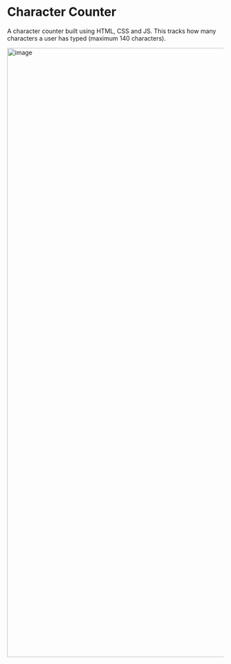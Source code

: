 # Character Counter

A character counter built using HTML, CSS and JS. This tracks how many characters a user has typed (maximum 140 characters).

<img width="1418" alt="image" src="https://github.com/stephenkettley/character-counter/assets/109079565/0226cd1e-71ad-4bbf-bcd0-33509042f29d">

